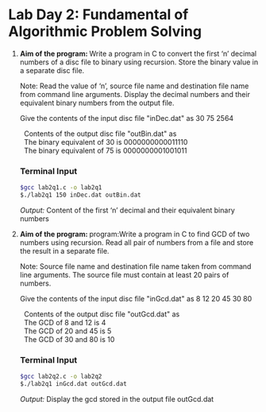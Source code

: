 # Lab Day 2: Fundamental of Algorithmic Problem Solving
<ol>
  <li><b>Aim of the program: </b> Write a program in C to convert the first ‘n’ decimal numbers of a disc file to binary using recursion. Store the binary value in a separate disc file.</li>
  
  Note: Read the value of ‘n’, source file name and destination file name from command line arguments. Display the decimal numbers and their equivalent binary numbers from the output file.

  Give the contents of the input disc file "inDec.dat" as 30 75 2564

  &nbsp; Contents of the output disc file "outBin.dat" as<br>
  &nbsp; The binary equivalent of 30 is 0000000000011110<br>
  &nbsp; The binary equivalent of 75 is 0000000001001011<br>

  ### Terminal Input
  ```sh
  $gcc lab2q1.c -o lab2q1
  $./lab2q1 150 inDec.dat outBin.dat
  ```
  
  <i>Output: </i>Content of the first ‘n’ decimal and their equivalent binary numbers

  <li><b>Aim of the program: </b> program:Write a program in C to find GCD of two numbers using recursion. Read all pair of numbers from a file and store the result in a separate file.</li>
  
  Note: Source file name and destination file name taken from command line arguments. The source file must contain at least 20 pairs of numbers.

  Give the contents of the input disc file "inGcd.dat" as 8 12 20 45 30 80

  &nbsp; Contents of the output disc file "outGcd.dat" as<br>
  &nbsp; The GCD of 8 and 12 is 4<br>
  &nbsp; The GCD of 20 and 45 is 5<br>
  &nbsp; The GCD of 30 and 80 is 10

  ### Terminal Input
  ```sh
  $gcc lab2q2.c -o lab2q2
  $./lab2q1 inGcd.dat outGcd.dat
  ```
  
  <i>Output: </i>Display the gcd stored in the output file outGcd.dat

</ol>
